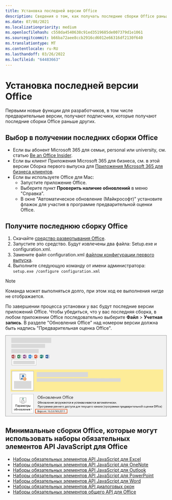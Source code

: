 ```yaml
---
title: Установка последней версии Office
description: Сведения о том, как получать последние сборки Office раньше других.
ms.date: 07/08/2021
ms.localizationpriority: medium
ms.openlocfilehash: c558da4540638c91ed3519685de007379d1e1061
ms.sourcegitcommit: b66ba72aee8ccb2916cd6012e66316df2130f640
ms.translationtype: MT
ms.contentlocale: ru-RU
ms.lasthandoff: 03/26/2022
ms.locfileid: "64483663"
---
```

# <a name="install-the-latest-version-of-office"></a>Установка последней версии Office

Первыми новые функции для разработчиков, в том числе предварительные версии, получают подписчики, которые получают последние сборки Office раньше других.

## <a name="opt-in-to-getting-the-latest-builds-of-office"></a>Выбор в получении последних сборки Office

- Если вы абонент Microsoft 365 для семьи, personal или university, см. статью [Be an Office Insider](https://insider.office.com).
- Если вы клиент Приложения Microsoft 365 для бизнеса, см. в этой версии Сборка первого выпуска для [Приложения Microsoft 365 для бизнеса клиентов](https://support.office.com/article/4dd8ba40-73c0-4468-b778-c7b744d03ead).
- Если вы используете Office для Mac:
  - Запустите приложение Office.
  - Выберите пункт **Проверить наличие обновлений** в меню "Справка".
  - В окне "Автоматическое обновление (Майкрософт)" установите флажок для участия в программе предварительной оценки Office.

## <a name="get-the-latest-build-of-office"></a>Получите последнюю сборку Office

1. Скачайте [средство развертывания Office](https://www.microsoft.com/download/details.aspx?id=49117).
2. Запустите это средство. Будут извлечены два файла: Setup.exe и configuration.xml.
3. Замените файл configuration.xml [файлом конфигурации первого выпуска](https://raw.githubusercontent.com/OfficeDev/Office-Add-in-Commands-Samples/master/Tools/FirstReleaseConfig/configuration.xml).
4. Выполните следующую команду от имени администратора: `setup.exe /configure configuration.xml`

> [!NOTE]
> Команда может выполняться долго, при этом ход ее выполнения нигде не отображается.

По завершении процесса установки у вас будут последние версии приложений Office. Чтобы убедиться, что у вас последняя сборка, в любом приложении Office последовательно выберите **Файл** > **Учетная запись**. В разделе "Обновления Office" над номером версии должна быть надпись "Предварительная оценка Office".

![Снимок экрана, на который показаны сведения о продукте с Office insiders.](../images/office-insiders-label.png)

## <a name="minimum-office-builds-for-office-javascript-api-requirement-sets"></a>Минимальные сборки Office, которые могут использовать наборы обязательных элементов API JavaScript для Office

- [Наборы обязательных элементов API JavaScript для Excel](/javascript/api/requirement-sets/excel-api-requirement-sets)
- [Наборы обязательных элементов API JavaScript для OneNote](/javascript/api/requirement-sets/onenote-api-requirement-sets)
- [Наборы обязательных элементов API JavaScript для Outlook](/javascript/api/requirement-sets/outlook-api-requirement-sets)
- [Наборы обязательных элементов API JavaScript для PowerPoint](/javascript/api/requirement-sets/powerpoint-api-requirement-sets)
- [Наборы обязательных элементов API JavaScript для Word](/javascript/api/requirement-sets/word-api-requirement-sets)
- [Наборы обязательных элементов API диалоговых окон](/javascript/api/requirement-sets/dialog-api-requirement-sets)
- [Наборы обязательных элементов общего API для Office](/javascript/api/requirement-sets/office-add-in-requirement-sets)
